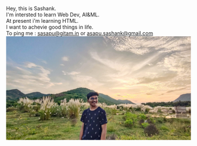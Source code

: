 Hey, this is Sashank.  
I'm intersted to learn Web Dev, AI&ML.  
At present i'm learning HTML.  
I want to achevie good things in life.  
To ping me : sasapu@gitam.in or asapu.sashank@gmail.com  
![This is me](hi.jpg)
